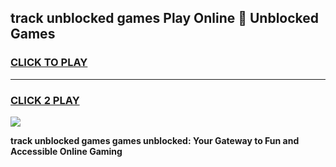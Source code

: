 
## track unblocked games Play Online 👋 Unblocked Games
<h3>
<a href="https://premium.freeplayer.one?title=track_unblocked_games&ref=19F">CLICK TO PLAY</a></h3>
<hr>

<h3>
<a href="https://premium.freeplayer.one?title=track_unblocked_games&ref=19F">CLICK 2 PLAY</a>
  
</h3>

<a href="https://premium.freeplayer.one?title=track_unblocked_games&ref=19F"><img src="https://clearcache.store/games.png"></a>


**track unblocked games games unblocked: Your Gateway to Fun and Accessible Online Gaming**
